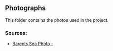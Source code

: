 ## Photographs

This folder contains the photos used in the project.

### Sources: 
- [Barents Sea Photo -](https://thebarentsobserver.com/en/arctic-ecology/2020/03/over-warming-barents-sea-comes-brief-cool-wave)


